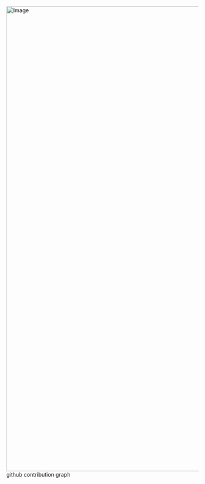 <img width="1219" alt="Image" src="https://github.com/user-attachments/assets/ac4d47a0-4c7f-46ce-8951-e0735b262696" />
github contribution graph
